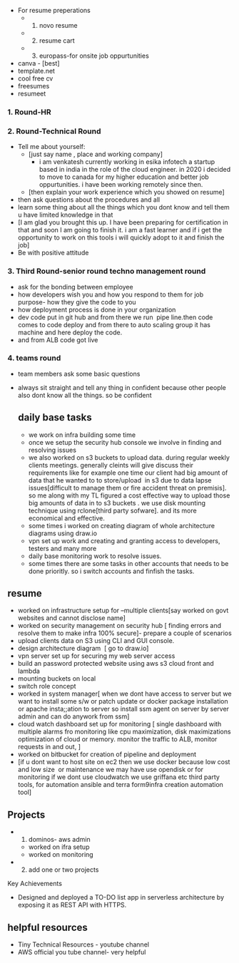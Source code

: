 - For resume preperations
	- 1. novo resume
	- 2. resume cart
	- 3. europass-for onsite job oppurtunities
- canva - [best]
- template.net
- cool free cv
- freesumes
- resumeet

### 1. Round-HR

### 2. Round-Technical Round
- Tell me about yourself: 
	- [just say name , place and working company]
		- i am venkatesh currently working in esika infotech a startup based in india in the role of the cloud engineer. in 2020 i decided to move to canada for my higher education and better job oppurtunities.  i have been working remotely since then.
	- [then explain your work experience which you showed on resume]
- then ask questions about the procedures and all
- learn some thing about all the things which you dont know and tell them u have limited knowledge in that
- [I am glad you brought this up. I have been preparing for certification in that and soon I  am going to finish it. i am a fast learner and if i get the opportunity to work on this tools i will quickly adopt to it and finish the job]
- Be with positive attitude

### 3. Third Round-senior round techno management round
- ask for the bonding between employee
- how developers wish you and how you respond to them for job purpose- how they give the code to you
- how deployment process is done in your organization
- dev code put in git hub and from there we run  pipe line.then code comes to code deploy and from there to auto scaling group it has machine and here deploy the code.
- and from ALB code got live 
### 4.  teams round
- team members ask some basic questions
- always sit straight and tell any thing in confident because other people also dont know all the things. so be confident

  ## daily base tasks
  - we work on infra building some time
  - once we setup the security hub console we involve in finding and resolving issues
  - we also worked on s3 buckets to upload data. during regular weekly clients meetings. generally cleints will give discuss their requirements like for example one time our client had big amount of data that he wanted to to store/upload  in s3 due to data lapse issues[difficult to manage them or fire accident threat on premisis]. so me along with my TL figured a cost effective way to upload those big amounts of data in to s3 buckets . we use  disk mounting technique using rclone[third party sofware]. and its more economical and effective.
  - some times i worked on creating diagram of whole architecture diagrams using draw.io
  - vpn set up work and creating and granting access to developers, testers and many more
  - daily base monitoring work to resolve issues.
  - some times there are some tasks in other accounts that needs to be done prioritly. so i switch accounts and finfish the tasks.


## resume
- worked on infrastructure setup for –multiple clients[say worked on govt websites and cannot disclose name]
- worked on security management on security hub [ finding errors and resolve them to make infra 100% secure]- prepare a couple of scenarios
- upload clients data on S3 using CLI and GUI console.
- design architecture diagram  [ go to draw.io]
- vpn server set up for securing my web server access
- build an password protected website using aws s3 cloud front and lambda
- mounting buckets on local
- switch role concept
- worked in system manager[ when we dont have access to server but we want to install some s/w or patch update or docker package installation or apache insta;;ation to server so install ssm agent on server by server admin and can do anywork from ssm]
- cloud watch dashboard set up for monitoring [ single dashboard with multiple alarms fro monitoring like cpu maximization, disk maximizations optimization of cloud or memory. monitor the traffic to ALB, monitor requests in and out, ]
- worked on bitbucket for creation of pipeline and deployment 
- [if u dont want to host site on ec2 then we use docker because low cost and low size  or maintenance we may have use opendisk or for monitoring if we dont use cloudwatch we use griffana etc third party tools, for automation ansible and terra form9infra creation automation tool]

## Projects
- 1.  dominos- aws admin
	- worked on ifra setup
	- worked on monitoring
- 2. add one or two projects


Key Achievements

-   Designed and deployed a TO-DO list app in serverless architecture by exposing it as REST API with HTTPS.
    
## helpful resources
- Tiny Technical Resources - youtube channel
- AWS official you tube channel- very helpful
